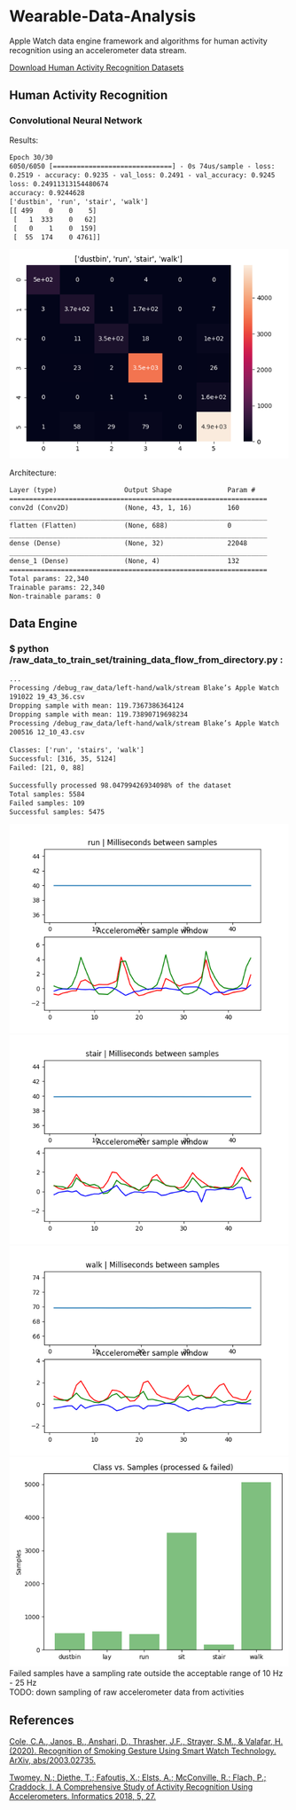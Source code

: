 # Wearable-Data-Analysis
Apple Watch data engine framework and algorithms for human activity recognition using an accelerometer data stream.

[Download Human Activity Recognition Datasets](https://drive.google.com/drive/folders/1sIqmj5eS39np8gXwqByge_Rd_xmH5Efr?usp=sharing)

## Human Activity Recognition

### Convolutional Neural Network
Results:
```
Epoch 30/30
6050/6050 [==============================] - 0s 74us/sample - loss: 0.2519 - accuracy: 0.9235 - val_loss: 0.2491 - val_accuracy: 0.9245
loss: 0.24911313154480674
accuracy: 0.9244628
['dustbin', 'run', 'stair', 'walk']
[[ 499    0    0    5]
 [   1  333    0   62]
 [   0    1    0  159]
 [  55  174    0 4761]]
```
![Confusion Matrix](https://github.com/blakete/Wearable-Data-Analysis/blob/master/figures/confusion-matrix.png)

Architecture:
```_________________________________________________________________
Layer (type)                 Output Shape              Param #   
=================================================================
conv2d (Conv2D)              (None, 43, 1, 16)         160       
_________________________________________________________________
flatten (Flatten)            (None, 688)               0         
_________________________________________________________________
dense (Dense)                (None, 32)                22048     
_________________________________________________________________
dense_1 (Dense)              (None, 4)                 132       
=================================================================
Total params: 22,340
Trainable params: 22,340
Non-trainable params: 0
```

## Data Engine

### $ python /raw_data_to_train_set/training_data_flow_from_directory.py :
```
...
Processing /debug_raw_data/left-hand/walk/stream Blake’s Apple Watch 191022 19_43_36.csv
Dropping sample with mean: 119.7367386364124
Dropping sample with mean: 119.73890719698234
Processing /debug_raw_data/left-hand/walk/stream Blake’s Apple Watch 200516 12_10_43.csv

Classes: ['run', 'stairs', 'walk']
Successful: [316, 35, 5124]
Failed: [21, 0, 88]

Successfully processed 98.04799426934098% of the dataset
Total samples: 5584
Failed samples: 109
Successful samples: 5475
```

![sample figure](https://github.com/blakete/Wearable-Data-Analysis/blob/master/figures/run_34.png)
![sample figure](https://github.com/blakete/Wearable-Data-Analysis/blob/master/figures/stair_16.png)
![sample figure](https://github.com/blakete/Wearable-Data-Analysis/blob/master/figures/walk_1668.png)
![sample figure](https://github.com/blakete/Wearable-Data-Analysis/blob/master/figures/class-distribution.png)
<br/>Failed samples have a sampling rate outside the acceptable range of 10 Hz - 25 Hz
<br/>TODO: down sampling of raw accelerometer data from activities


## References

[Cole, C.A., Janos, B., Anshari, D., Thrasher, J.F., Strayer, S.M., & Valafar, H. (2020). Recognition of Smoking Gesture Using Smart Watch Technology. ArXiv, abs/2003.02735.](https://arxiv.org/pdf/2003.02735.pdf)

[Twomey, N.; Diethe, T.; Fafoutis, X.; Elsts, A.; McConville, R.; Flach, P.; Craddock, I. A Comprehensive Study of Activity Recognition Using Accelerometers. Informatics 2018, 5, 27.](https://www.mdpi.com/2227-9709/5/2/27)
